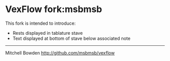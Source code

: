 VexFlow fork:msbmsb
===================

This fork is intended to introduce:

* Rests displayed in tablature stave
* Text displayed at bottom of stave below associated note 

----

Mitchell Bowden <mitchellbowden AT gmail DOT com>
<http://github.com/msbmsb/vexflow>
